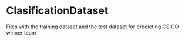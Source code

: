 # ClasificationDataset

Files with the training dataset and the test dataset for predicting CS:GO winner team
